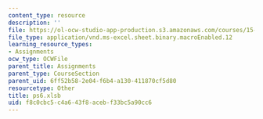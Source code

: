 ```yaml
---
content_type: resource
description: ''
file: https://ol-ocw-studio-app-production.s3.amazonaws.com/courses/15-053-optimization-methods-in-management-science-spring-2013/f8c0cbc5c4a643f8acebf33bc5a90cc6_ps6.xlsb
file_type: application/vnd.ms-excel.sheet.binary.macroEnabled.12
learning_resource_types:
- Assignments
ocw_type: OCWFile
parent_title: Assignments
parent_type: CourseSection
parent_uid: 6ff52b58-2e04-f6b4-a130-411870cf5d80
resourcetype: Other
title: ps6.xlsb
uid: f8c0cbc5-c4a6-43f8-aceb-f33bc5a90cc6
---
```

